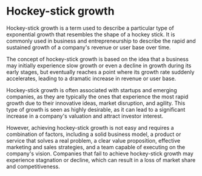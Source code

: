 # Hockey-stick growth

Hockey-stick growth is a term used to describe a particular type of exponential growth that resembles the shape of a hockey stick. It is commonly used in business and entrepreneurship to describe the rapid and sustained growth of a company's revenue or user base over time.

The concept of hockey-stick growth is based on the idea that a business may initially experience slow growth or even a decline in growth during its early stages, but eventually reaches a point where its growth rate suddenly accelerates, leading to a dramatic increase in revenue or user base.

Hockey-stick growth is often associated with startups and emerging companies, as they are typically the ones that experience the most rapid growth due to their innovative ideas, market disruption, and agility. This type of growth is seen as highly desirable, as it can lead to a significant increase in a company's valuation and attract investor interest.

However, achieving hockey-stick growth is not easy and requires a combination of factors, including a solid business model, a product or service that solves a real problem, a clear value proposition, effective marketing and sales strategies, and a team capable of executing on the company's vision. Companies that fail to achieve hockey-stick growth may experience stagnation or decline, which can result in a loss of market share and competitiveness.
